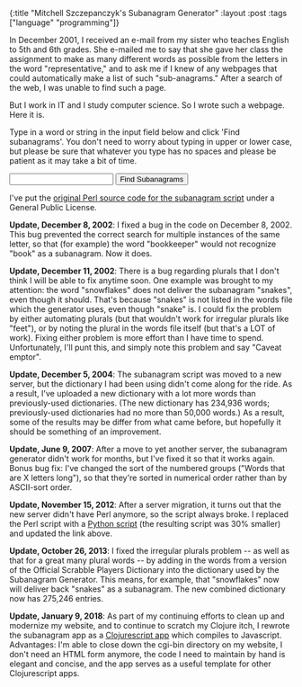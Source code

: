 {:title "Mitchell Szczepanczyk's Subanagram Generator"
:layout :post
:tags  ["language" "programming"]}

In December 2001, I received an e-mail from my sister who teaches English to
5th and 6th grades. She e-mailed me to say that she gave her class the
assignment to make as many different words as possible from the letters in the
word "representative," and to ask me if I knew of any webpages that could
automatically make a list of such "sub-anagrams." After a search of the web,
I was unable to find such a page.

But I work in IT and I study computer science. So I wrote such a webpage. Here
it is.

Type in a word or string in the input field below and click 'Find
subanagrams'. You don't need to worry about typing in upper or lower case, but
please be sure that whatever you type has no spaces and please be patient as
it may take a bit of time.

<input id="subanagram-input" type="text"></input>
<button id="find-subanagrams">Find Subanagrams</button>
<p id="subanagram-results"></p>
<script type="text/javascript" src="http://www.szcz.org/js/subanagram.js"></script>

I've put the [original Perl source code for the subanagram script](https://gist.github.com/msszczep/4d5ed17d64c2da4fb676209b7dc4ca00) under a General Public
License.

**Update, December 8, 2002**: I fixed a bug in the code on December 8, 2002. This
bug prevented the correct search for multiple instances of the same letter, so
that (for example) the word "bookkeeper" would not recognize "book" as a
subanagram. Now it does.

**Update, December 11, 2002**: There is a bug regarding plurals that I don't think
I will be able to fix anytime soon. One example was brought to my attention:
the word "snowflakes" does not deliver the subanagram "snakes", even
though it should. That's because "snakes" is not listed in the words file
which the generator uses, even though "snake" is. I could fix the problem by
either automating plurals (but that wouldn't work for irregular plurals like
"feet"), or by noting the plural in the words file itself (but that's a LOT
of work). Fixing either problem is more effort than I have time to spend.
Unfortunately, I'll punt this, and simply note this problem and say "Caveat
emptor".

**Update, December 5, 2004**: The subanagram script was moved to a new server, but
the dictionary I had been using didn't come along for the ride. As a result,
I've uploaded a new dictionary with a lot more words than previously-used
dictionaries. (The new dictionary has 234,936 words; previously-used
dictionaries had no more than 50,000 words.) As a result, some of the results
may be differ from what came before, but hopefully it should be something of
an improvement.

**Update, June 9, 2007**: After a move to yet another server, the subanagram
generator didn't work for months, but I've fixed it so that it works again.
Bonus bug fix: I've changed the sort of the numbered groups ("Words that are
X letters long"), so that they're sorted in numerical order rather than by
ASCII-sort order.

**Update, November 15, 2012**: After a server migration, it turns out that the new
server didn't have Perl anymore, so the script always broke. I replaced the
Perl script with a [Python script](https://gist.github.com/msszczep/a4b1f9e92c4b260ba4162f9758476829) (the resulting script was 30% smaller) and updated the link above.

**Update, October 26, 2013**: I fixed the irregular plurals problem -- as well as
that for a great many plural words -- by adding in the words from a version of
the Official Scrabble Players Dictionary into the dictionary used by the
Subanagram Generator. This means, for example, that "snowflakes" now will
deliver back "snakes" as a subanagram. The new combined dictionary now has
275,246 entries.

**Update, January 9, 2018**: As part of my continuing efforts to clean up and
modernize my website, and to continue to scratch my Clojure itch, I rewrote the
subanagram app as a [Clojurescript app](https://github.com/msszczep/subanagram-cljs)
which compiles to Javascript.  Advantages: I'm able to close down the cgi-bin
directory on my website, I don't need an HTML form anymore, the code I need to
maintain by hand is elegant and concise, and the app serves as a useful template
for other Clojurescript apps.
